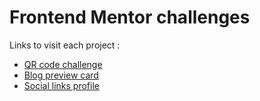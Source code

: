 # Frontend Mentor challenges

Links to visit each project : 
- [QR code challenge](https://anneclr.github.io/frontend-mentor/qr-code-component-main/)
- [Blog preview card](https://anneclr.github.io/frontend-mentor/blog-preview-card-main/)
- [Social links profile](https://anneclr.github.io/frontend-mentor/social-links-profile-main/)
